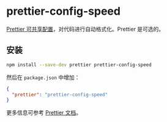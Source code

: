 # prettier-config-speed

[Prettier 可共享配置](https://prettier.io/docs/en/configuration.html#sharing-configurations)，对代码进行自动格式化。Prettier 是可选的。

## 安装

```bash
npm install --save-dev prettier prettier-config-speed
```

然后在 `package.json` 中增加：

```json
{
  "prettier": "prettier-config-speed"
}
```

更多信息可参考 [Prettier 文档](https://prettier.io/docs/en/options)。
